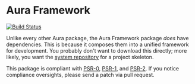 Aura Framework
==============

[![Build Status](https://travis-ci.org/auraphp/Aura.Framework.png)](https://travis-ci.org/auraphp/Aura.Framework)

Unlike every other Aura package, the Aura Framework package *does* have
dependencies. This is because it composes them into a unified framework for
development. You probably don't want to download this directly; more likely,
you want the [system repository](https://github.com/auraphp/system) for a
project skeleton.

This package is compliant with [PSR-0][], [PSR-1][], and [PSR-2][]. If you
notice compliance oversights, please send a patch via pull request.

[PSR-0]: https://github.com/php-fig/fig-standards/blob/master/accepted/PSR-0.md
[PSR-1]: https://github.com/php-fig/fig-standards/blob/master/accepted/PSR-1-basic-coding-standard.md
[PSR-2]: https://github.com/php-fig/fig-standards/blob/master/accepted/PSR-2-coding-style-guide.md
